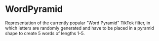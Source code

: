 # WordPyramid
Representation of the currently popular "Word Pyramid" TikTok filter, in which letters are randomly generated and have to be placed in a pyramid shape to create 5 words of lengths 1-5.
